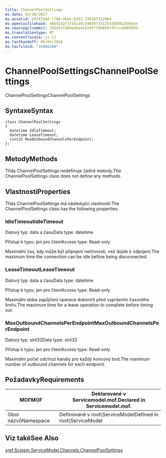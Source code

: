 ```yaml
---
title: ChannelPoolSettings
ms.date: 03/30/2017
ms.assetid: d3f475bd-f780-4bbe-b291-339387322964
ms.openlocfilehash: 48b41d2f3f45cd9c590f87151253450962b994de
ms.sourcegitcommit: 3d5d33f384eeba41b2dff79d096f47ccc8d8f03d
ms.translationtype: MT
ms.contentlocale: cs-CZ
ms.lasthandoff: 05/04/2018
ms.locfileid: "33485294"
---
```

# <a name="channelpoolsettings"></a><span data-ttu-id="e95d5-102">ChannelPoolSettings</span><span class="sxs-lookup"><span data-stu-id="e95d5-102">ChannelPoolSettings</span></span>
<span data-ttu-id="e95d5-103">ChannelPoolSettings</span><span class="sxs-lookup"><span data-stu-id="e95d5-103">ChannelPoolSettings</span></span>  
  
## <a name="syntax"></a><span data-ttu-id="e95d5-104">Syntaxe</span><span class="sxs-lookup"><span data-stu-id="e95d5-104">Syntax</span></span>  
  
```  
class ChannelPoolSettings  
{  
  datetime IdleTimeout;  
  datetime LeaseTimeout;  
  sint32 MaxOutboundChannelsPerEndpoint;  
};  
```  
  
## <a name="methods"></a><span data-ttu-id="e95d5-105">Metody</span><span class="sxs-lookup"><span data-stu-id="e95d5-105">Methods</span></span>  
 <span data-ttu-id="e95d5-106">Třída ChannelPoolSettings nedefinuje žádné metody.</span><span class="sxs-lookup"><span data-stu-id="e95d5-106">The ChannelPoolSettings class does not define any methods.</span></span>  
  
## <a name="properties"></a><span data-ttu-id="e95d5-107">Vlastnosti</span><span class="sxs-lookup"><span data-stu-id="e95d5-107">Properties</span></span>  
 <span data-ttu-id="e95d5-108">Třída ChannelPoolSettings má následující vlastnosti:</span><span class="sxs-lookup"><span data-stu-id="e95d5-108">The ChannelPoolSettings class has the following properties:</span></span>  
  
### <a name="idletimeout"></a><span data-ttu-id="e95d5-109">IdleTimeout</span><span class="sxs-lookup"><span data-stu-id="e95d5-109">IdleTimeout</span></span>  
 <span data-ttu-id="e95d5-110">Datový typ: data a času</span><span class="sxs-lookup"><span data-stu-id="e95d5-110">Data type: datetime</span></span>  
  
 <span data-ttu-id="e95d5-111">Přístup k typu: jen pro čtení</span><span class="sxs-lookup"><span data-stu-id="e95d5-111">Access type: Read-only</span></span>  
  
 <span data-ttu-id="e95d5-112">Maximální čas, kdy může být připojení nečinnosti, než dojde k odpojení.</span><span class="sxs-lookup"><span data-stu-id="e95d5-112">The maximum time the connection can be idle before being disconnected.</span></span>  
  
### <a name="leasetimeout"></a><span data-ttu-id="e95d5-113">LeaseTimeout</span><span class="sxs-lookup"><span data-stu-id="e95d5-113">LeaseTimeout</span></span>  
 <span data-ttu-id="e95d5-114">Datový typ: data a času</span><span class="sxs-lookup"><span data-stu-id="e95d5-114">Data type: datetime</span></span>  
  
 <span data-ttu-id="e95d5-115">Přístup k typu: jen pro čtení</span><span class="sxs-lookup"><span data-stu-id="e95d5-115">Access type: Read-only</span></span>  
  
 <span data-ttu-id="e95d5-116">Maximální doba zapůjčení operace dokončit před vypršením časového limitu.</span><span class="sxs-lookup"><span data-stu-id="e95d5-116">The maximum time for a lease operation to complete before timing out.</span></span>  
  
### <a name="maxoutboundchannelsperendpoint"></a><span data-ttu-id="e95d5-117">MaxOutboundChannelsPerEndpoint</span><span class="sxs-lookup"><span data-stu-id="e95d5-117">MaxOutboundChannelsPerEndpoint</span></span>  
 <span data-ttu-id="e95d5-118">Datový typ: sint32</span><span class="sxs-lookup"><span data-stu-id="e95d5-118">Data type: sint32</span></span>  
  
 <span data-ttu-id="e95d5-119">Přístup k typu: jen pro čtení</span><span class="sxs-lookup"><span data-stu-id="e95d5-119">Access type: Read-only</span></span>  
  
 <span data-ttu-id="e95d5-120">Maximální počet odchozí kanály pro každý koncový bod.</span><span class="sxs-lookup"><span data-stu-id="e95d5-120">The maximum number of outbound channels for each endpoint.</span></span>  
  
## <a name="requirements"></a><span data-ttu-id="e95d5-121">Požadavky</span><span class="sxs-lookup"><span data-stu-id="e95d5-121">Requirements</span></span>  
  
|<span data-ttu-id="e95d5-122">MOF</span><span class="sxs-lookup"><span data-stu-id="e95d5-122">MOF</span></span>|<span data-ttu-id="e95d5-123">Deklarované v Servicemodel.mof.</span><span class="sxs-lookup"><span data-stu-id="e95d5-123">Declared in Servicemodel.mof.</span></span>|  
|---------|-----------------------------------|  
|<span data-ttu-id="e95d5-124">Obor názvů</span><span class="sxs-lookup"><span data-stu-id="e95d5-124">Namespace</span></span>|<span data-ttu-id="e95d5-125">Definované v root\ServiceModel</span><span class="sxs-lookup"><span data-stu-id="e95d5-125">Defined in root\ServiceModel</span></span>|  
  
## <a name="see-also"></a><span data-ttu-id="e95d5-126">Viz také</span><span class="sxs-lookup"><span data-stu-id="e95d5-126">See Also</span></span>  
 <xref:System.ServiceModel.Channels.ChannelPoolSettings>
